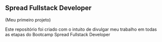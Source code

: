 ## Spread Fullstack Developer

(Meu primeiro projeto)

Este repositório foi criado com o intuito de divulgar meu trabalho em todas as etapas do Bootcamp Spread Fullstack Developer
